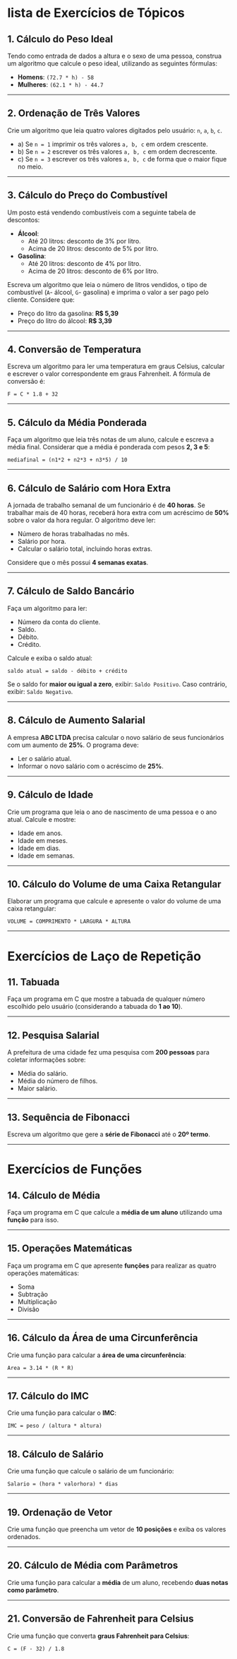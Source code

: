 # lista de Exercícios de Tópicos

## 1. Cálculo do Peso Ideal

Tendo como entrada de dados a altura e o sexo de uma pessoa, construa um algoritmo que calcule o peso ideal, utilizando as seguintes fórmulas:

- **Homens**: `(72.7 * h) - 58`
- **Mulheres**: `(62.1 * h) - 44.7`

---

## 2. Ordenação de Três Valores

Crie um algoritmo que leia quatro valores digitados pelo usuário: `n`, `a`, `b`, `c`.

- a) Se `n = 1` imprimir os três valores `a, b, c` em ordem crescente.
- b) Se `n = 2` escrever os três valores `a, b, c` em ordem decrescente.
- c) Se `n = 3` escrever os três valores `a, b, c` de forma que o maior fique no meio.

---

## 3. Cálculo do Preço do Combustível

Um posto está vendendo combustíveis com a seguinte tabela de descontos:

- **Álcool**:
    - Até 20 litros: desconto de 3% por litro.
    - Acima de 20 litros: desconto de 5% por litro.
- **Gasolina**:
    - Até 20 litros: desconto de 4% por litro.
    - Acima de 20 litros: desconto de 6% por litro.

Escreva um algoritmo que leia o número de litros vendidos, o tipo de combustível (`A`- álcool, `G`- gasolina) e imprima o valor a ser pago pelo cliente. Considere que:

- Preço do litro da gasolina: **R$ 5,39**
- Preço do litro do álcool: **R$ 3,39**

---

## 4. Conversão de Temperatura

Escreva um algoritmo para ler uma temperatura em graus Celsius, calcular e escrever o valor correspondente em graus Fahrenheit. A fórmula de conversão é:

`F = C * 1.8 + 32`

---

## 5. Cálculo da Média Ponderada

Faça um algoritmo que leia três notas de um aluno, calcule e escreva a média final. Considerar que a média é ponderada com pesos **2, 3 e 5**:

`mediafinal = (n1*2 + n2*3 + n3*5) / 10`

---

## 6. Cálculo de Salário com Hora Extra

A jornada de trabalho semanal de um funcionário é de **40 horas**. Se trabalhar mais de 40 horas, receberá hora extra com um acréscimo de **50%** sobre o valor da hora regular. O algoritmo deve ler:

- Número de horas trabalhadas no mês.
- Salário por hora.
- Calcular o salário total, incluindo horas extras.

Considere que o mês possui **4 semanas exatas**.

---

## 7. Cálculo de Saldo Bancário

Faça um algoritmo para ler:

- Número da conta do cliente.
- Saldo.
- Débito.
- Crédito.

Calcule e exiba o saldo atual:

`saldo atual = saldo - débito + crédito`

Se o saldo for **maior ou igual a zero**, exibir: `Saldo Positivo`. Caso contrário, exibir: `Saldo Negativo`.

---

## 8. Cálculo de Aumento Salarial

A empresa **ABC LTDA** precisa calcular o novo salário de seus funcionários com um aumento de **25%**. O programa deve:

- Ler o salário atual.
- Informar o novo salário com o acréscimo de **25%**.

---

## 9. Cálculo de Idade

Crie um programa que leia o ano de nascimento de uma pessoa e o ano atual. Calcule e mostre:

- Idade em anos.
- Idade em meses.
- Idade em dias.
- Idade em semanas.

---

## 10. Cálculo do Volume de uma Caixa Retangular

Elaborar um programa que calcule e apresente o valor do volume de uma caixa retangular:

`VOLUME = COMPRIMENTO * LARGURA * ALTURA`

---

# Exercícios de Laço de Repetição

## 11. Tabuada

Faça um programa em C que mostre a tabuada de qualquer número escolhido pelo usuário (considerando a tabuada do **1 ao 10**).

---

## 12. Pesquisa Salarial

A prefeitura de uma cidade fez uma pesquisa com **200 pessoas** para coletar informações sobre:

- Média do salário.
- Média do número de filhos.
- Maior salário.

---

## 13. Sequência de Fibonacci

Escreva um algoritmo que gere a **série de Fibonacci** até o **20º termo**.

---

# Exercícios de Funções

## 14. Cálculo de Média

Faça um programa em C que calcule a **média de um aluno** utilizando uma **função** para isso.

---

## 15. Operações Matemáticas

Faça um programa em C que apresente **funções** para realizar as quatro operações matemáticas:

- Soma
- Subtração
- Multiplicação
- Divisão

---

## 16. Cálculo da Área de uma Circunferência

Crie uma função para calcular a **área de uma circunferência**:

`Area = 3.14 * (R * R)`

---

## 17. Cálculo do IMC

Crie uma função para calcular o **IMC**:

`IMC = peso / (altura * altura)`

---

## 18. Cálculo de Salário

Crie uma função que calcule o salário de um funcionário:

`Salario = (hora * valorhora) * dias`

---

## 19. Ordenação de Vetor

Crie uma função que preencha um vetor de **10 posições** e exiba os valores ordenados.

---

## 20. Cálculo de Média com Parâmetros

Crie uma função para calcular a **média** de um aluno, recebendo **duas notas como parâmetro**.

---

## 21. Conversão de Fahrenheit para Celsius

Crie uma função que converta **graus Fahrenheit para Celsius**:

`C = (F - 32) / 1.8`

